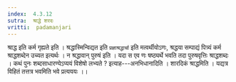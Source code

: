 ```yaml
---
index:  4.3.12
sutra:  श्राद्धे शरदः
vritti:  padamanjari
---
```


श्राद्ध इति कर्म गृह्यते इति । श्रद्धास्मिन्विद्यत इति `प्रज्ञाश्रद्धार्चा` इति मत्वर्थीयोऽणः, श्रद्धया सम्पाद्यं पित्र्यं कर्म श्राद्धशब्देन उच्यत इत्यर्थः । न श्रद्धावान् पुरुषं इति । यदा स एव णः षष्ठ्यर्थे भवति तदा पुरुषवृत्तिः श्राद्धशब्दः । कथं पुनः शब्दसाधारण्येऽप्ययं विशेषो लभ्यते ? इत्याह---अनभिधानादिति । शारदिकं श्राद्धमिति । यद्यत्र विहितं तत्तत्र भवमिति भवे प्रत्यययः ।।
